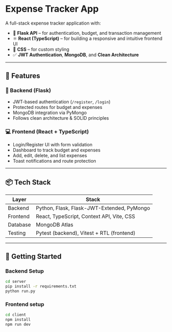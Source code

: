# Expense Tracker App

A full-stack expense tracker application with:

- 🔐 **Flask API** – for authentication, budget, and transaction management
- ⚛️ **React (TypeScript)** – for building a responsive and intuitive frontend UI
- 🎨 **CSS** – for custom styling
- ✅ **JWT Authentication**, **MongoDB**, and **Clean Architecture**

---

## 🧩 Features

### 🔧 Backend (Flask)
- JWT-based authentication (`/register`, `/login`)
- Protected routes for budget and expenses
- MongoDB integration via PyMongo
- Follows clean architecture & SOLID principles

### 💻 Frontend (React + TypeScript)
- Login/Register UI with form validation
- Dashboard to track budget and expenses
- Add, edit, delete, and list expenses
- Toast notifications and route protection

---

## 📦 Tech Stack

| Layer     | Stack                            |
|-----------|----------------------------------|
| Backend   | Python, Flask, Flask-JWT-Extended, PyMongo |
| Frontend  | React, TypeScript, Context API, Vite, CSS     |
| Database  | MongoDB Atlas                    |
| Testing   | Pytest (backend), Vitest + RTL (frontend) |

---

## 🚀 Getting Started

### Backend Setup

```bash
cd server
pip install -r requirements.txt
python run.py
```
### Frontend setup
```bash
cd client
npm install
npm run dev
```


